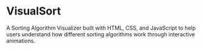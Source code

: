 # VisualSort
A Sorting Algorithm Visualizer built with HTML, CSS, and JavaScript to help users understand how different sorting algorithms work through interactive animations.
